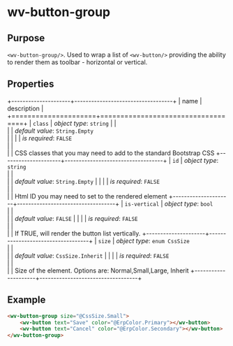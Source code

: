 ﻿<!--{"sort_order":10, "name": "wv-button-group", "label": "wv-button-group"}-->
# wv-button-group

## Purpose

`<wv-button-group/>`. Used to wrap a list of `<wv-button/>` providing the ability to render them as toolbar - horizontal or vertical.

## Properties

+---------------------+-----------------------------------+
| name                | description                       |
+=====================+===================================+
| `class`             | *object type*: `string` 
|                     |         
|                     | *default value*: `String.Empty`                    
|                     |
|                     | *is required*: `FALSE`                      
|                     |                                   
|                     | CSS classes that you may need to add to the standard Bootstrap CSS
+---------------------+-----------------------------------+
| `id`                | *object type*: `string`                         
|                     |         
|                     | *default value*: `String.Empty`
|                     |
|                     | *is required*: `FALSE`                      
|                     |                                   
|                     | Html ID you may need to set to the rendered element
+---------------------+-----------------------------------+
| `is-vertical`       | *object type*: `bool`                         
|                     |         
|                     | *default value*: `FALSE`
|                     |
|                     | *is required*: `FALSE`                      
|                     |                                   
|                     | If TRUE, will render the button list vertically.
+---------------------+-----------------------------------+
| `size`              | *object type*: `enum CssSize`                         
|                     |         
|                     | *default value*: `CssSize.Inherit`
|                     |
|                     | *is required*: `FALSE`                      
|                     |                                   
|                     | Size of the element. Options are: Normal,Small,Large, Inherit
+---------------------+-----------------------------------+

## Example

```html
<wv-button-group size="@CssSize.Small">
	<wv-button text="Save" color="@ErpColor.Primary"></wv-button>
	<wv-button text="Cancel" color="@ErpColor.Secondary"></wv-button>
</wv-button-group>
```

